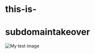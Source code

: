 # this-is-
# subdomaintakeover 
<!DOCTYPE html>
<html lang="en-US">
  <head>
    <meta charset="utf-8" />
    <meta name="viewport" content="width=device-width" />
    <title>My test page</title>
  </head>
  <body>
    <img src="C:\Users\loksh\Pictures\Screenshots" alt="My test image" />
  </body>
</html>
